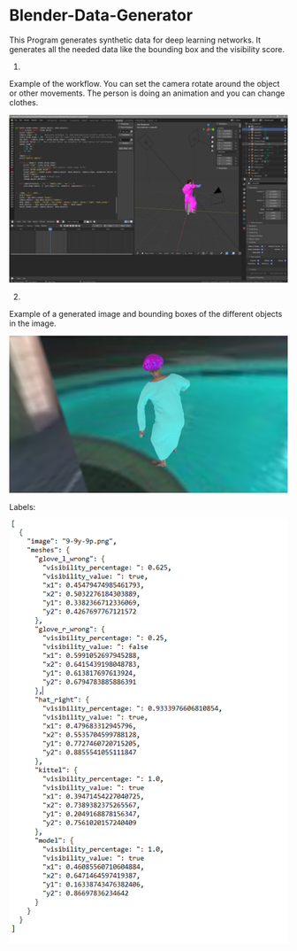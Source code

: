 # Blender-Data-Generator

This Program generates synthetic data for deep learning networks. It generates all the needed data like the bounding box and the visibility score. 

1. 

Example of the workflow. You can set the camera rotate around the object or other movements. The person is doing an animation and you can change clothes. 

![](https://github.com/BenSa0112/Blender-Data-Generator/blob/master/images/1.png)

2.

Example of a generated image and bounding boxes of the different objects in the image.

![](https://github.com/BenSa0112/Blender-Data-Generator/blob/master/9-9y-9p.png)


Labels:

![](https://github.com/BenSa0112/Blender-Data-Generator/blob/master/images/2.png)

